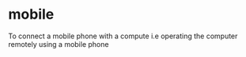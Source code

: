 # mobile
To connect a mobile phone with a compute i.e operating the computer remotely using a mobile phone
